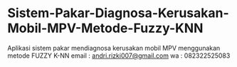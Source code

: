# Sistem-Pakar-Diagnosa-Kerusakan-Mobil-MPV-Metode-Fuzzy-KNN
Aplikasi sistem pakar mendiagnosa kerusakan mobil MPV menggunakan metode FUZZY K-NN
email : andri.rizki007@gmail.com
wa : 082322525083
